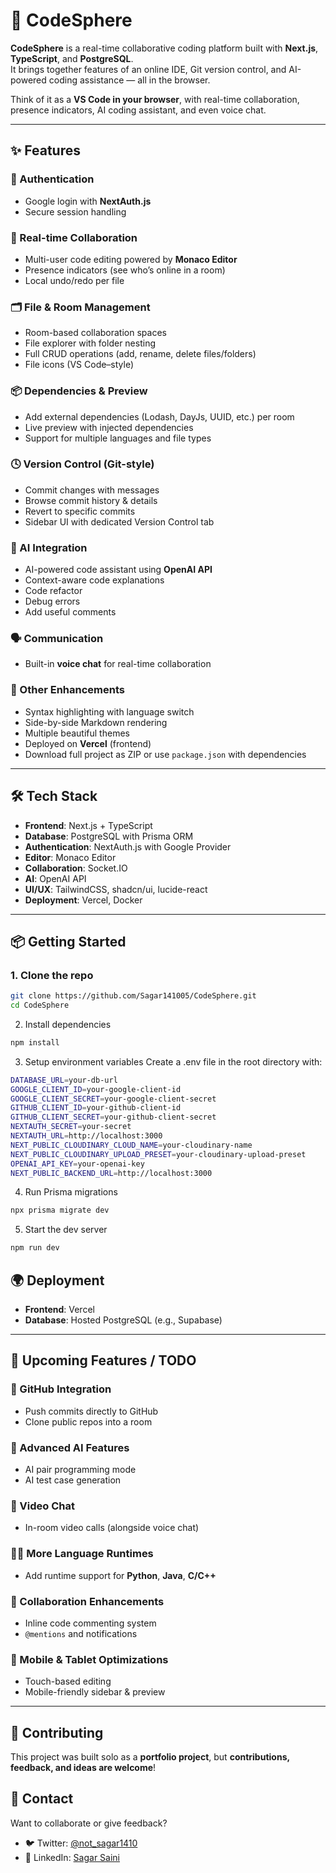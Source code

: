 # 🚀 CodeSphere

**CodeSphere** is a real-time collaborative coding platform built with **Next.js**, **TypeScript**, and **PostgreSQL**.  
It brings together features of an online IDE, Git version control, and AI-powered coding assistance — all in the browser.

Think of it as a **VS Code in your browser**, with real-time collaboration, presence indicators, AI coding assistant, and even voice chat.

---

## ✨ Features

### 🔐 Authentication
- Google login with **NextAuth.js**
- Secure session handling

### 👥 Real-time Collaboration
- Multi-user code editing powered by **Monaco Editor**
- Presence indicators (see who’s online in a room)
- Local undo/redo per file

### 🗂 File & Room Management
- Room-based collaboration spaces
- File explorer with folder nesting
- Full CRUD operations (add, rename, delete files/folders)
- File icons (VS Code–style)

### 📦 Dependencies & Preview
- Add external dependencies (Lodash, DayJs, UUID, etc.) per room
- Live preview with injected dependencies
- Support for multiple languages and file types

### 🕓 Version Control (Git-style)
- Commit changes with messages
- Browse commit history & details
- Revert to specific commits
- Sidebar UI with dedicated Version Control tab

### 🤖 AI Integration
- AI-powered code assistant using **OpenAI API**
- Context-aware code explanations
- Code refactor
- Debug errors
- Add useful comments

### 🗣 Communication
- Built-in **voice chat** for real-time collaboration

### 🎨 Other Enhancements
- Syntax highlighting with language switch
- Side-by-side Markdown rendering
- Multiple beautiful themes
- Deployed on **Vercel** (frontend)
- Download full project as ZIP or use `package.json` with dependencies  

---

## 🛠️ Tech Stack

- **Frontend**: Next.js + TypeScript  
- **Database**: PostgreSQL with Prisma ORM  
- **Authentication**: NextAuth.js with Google Provider  
- **Editor**: Monaco Editor  
- **Collaboration**: Socket.IO  
- **AI**: OpenAI API  
- **UI/UX**: TailwindCSS, shadcn/ui, lucide-react  
- **Deployment**: Vercel, Docker  

---

## 📦 Getting Started

### 1. Clone the repo
```bash
git clone https://github.com/Sagar141005/CodeSphere.git
cd CodeSphere
```

2. Install dependencies
```bash
npm install
```
3. Setup environment variables
Create a .env file in the root directory with:
```bash
DATABASE_URL=your-db-url
GOOGLE_CLIENT_ID=your-google-client-id
GOOGLE_CLIENT_SECRET=your-google-client-secret
GITHUB_CLIENT_ID=your-github-client-id
GITHUB_CLIENT_SECRET=your-github-client-secret
NEXTAUTH_SECRET=your-secret
NEXTAUTH_URL=http://localhost:3000
NEXT_PUBLIC_CLOUDINARY_CLOUD_NAME=your-cloudinary-name
NEXT_PUBLIC_CLOUDINARY_UPLOAD_PRESET=your-cloudinary-upload-preset
OPENAI_API_KEY=your-openai-key
NEXT_PUBLIC_BACKEND_URL=http://localhost:3000
```
4. Run Prisma migrations
```bash
npx prisma migrate dev
```
5. Start the dev server
```bash
npm run dev
```

## 🌍 Deployment

- **Frontend**: Vercel  
- **Database**: Hosted PostgreSQL (e.g., Supabase)

---

## 🧪 Upcoming Features / TODO

### 🔗 GitHub Integration
- Push commits directly to GitHub  
- Clone public repos into a room

### 🤖 Advanced AI Features
- AI pair programming mode  
- AI test case generation

### 🎥 Video Chat
- In-room video calls (alongside voice chat)

### 🧑‍💻 More Language Runtimes
- Add runtime support for **Python**, **Java**, **C/C++**

### 💬 Collaboration Enhancements
- Inline code commenting system  
- `@mentions` and notifications

### 📱 Mobile & Tablet Optimizations
- Touch-based editing  
- Mobile-friendly sidebar & preview

---

## 🤝 Contributing

This project was built solo as a **portfolio project**, but **contributions, feedback, and ideas are welcome**!

## 📇 Contact

Want to collaborate or give feedback?

- 🐦 Twitter: [@not_sagar1410](https://x.com/not_sagar1410)  
- 💼 LinkedIn: [Sagar Saini](https://www.linkedin.com/in/sagar-saini-9b45a52b2/)
